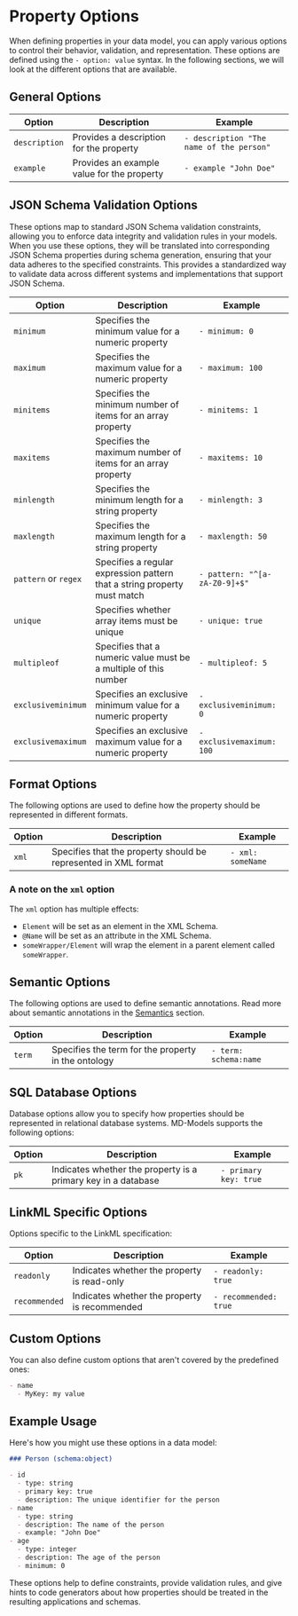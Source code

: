 # Property Options

When defining properties in your data model, you can apply various options to control their behavior, validation, and representation. These options are defined using the `- option: value` syntax. In the following sections, we will look at the different options that are available.

## General Options

| Option        | Description                                | Example                                  |
| ------------- | ------------------------------------------ | ---------------------------------------- |
| `description` | Provides a description for the property    | `- description "The name of the person"` |
| `example`     | Provides an example value for the property | `- example "John Doe"`                   |

## JSON Schema Validation Options

These options map to standard JSON Schema validation constraints, allowing you to enforce data integrity and validation rules in your models. When you use these options, they will be translated into corresponding JSON Schema properties during schema generation, ensuring that your data adheres to the specified constraints. This provides a standardized way to validate data across different systems and implementations that support JSON Schema.

| Option               | Description                                                              | Example                       |
| -------------------- | ------------------------------------------------------------------------ | ----------------------------- |
| `minimum`            | Specifies the minimum value for a numeric property                       | `- minimum: 0`                |
| `maximum`            | Specifies the maximum value for a numeric property                       | `- maximum: 100`              |
| `minitems`           | Specifies the minimum number of items for an array property              | `- minitems: 1`               |
| `maxitems`           | Specifies the maximum number of items for an array property              | `- maxitems: 10`              |
| `minlength`          | Specifies the minimum length for a string property                       | `- minlength: 3`              |
| `maxlength`          | Specifies the maximum length for a string property                       | `- maxlength: 50`             |
| `pattern` or `regex` | Specifies a regular expression pattern that a string property must match | `- pattern: "^[a-zA-Z0-9]+$"` |
| `unique`             | Specifies whether array items must be unique                             | `- unique: true`              |
| `multipleof`         | Specifies that a numeric value must be a multiple of this number         | `- multipleof: 5`             |
| `exclusiveminimum`   | Specifies an exclusive minimum value for a numeric property              | `- exclusiveminimum: 0`       |
| `exclusivemaximum`   | Specifies an exclusive maximum value for a numeric property              | `- exclusivemaximum: 100`     |

## Format Options

The following options are used to define how the property should be represented in different formats.

| Option | Description                                                     | Example           |
| ------ | --------------------------------------------------------------- | ----------------- |
| `xml`  | Specifies that the property should be represented in XML format | `- xml: someName` |

### A note on the `xml` option

The `xml` option has multiple effects:

- `Element` will be set as an element in the XML Schema.
- `@Name` will be set as an attribute in the XML Schema.
- `someWrapper/Element` will wrap the element in a parent element called `someWrapper`.

## Semantic Options

The following options are used to define semantic annotations. Read more about semantic annotations in the [Semantics](./semantics.md) section.

| Option | Description                                         | Example               |
| ------ | --------------------------------------------------- | --------------------- |
| `term` | Specifies the term for the property in the ontology | `- term: schema:name` |

## SQL Database Options

Database options allow you to specify how properties should be represented in relational database systems. MD-Models supports the following options:

| Option | Description                                                   | Example               |
| ------ | ------------------------------------------------------------- | --------------------- |
| `pk`   | Indicates whether the property is a primary key in a database | `- primary key: true` |

## LinkML Specific Options

Options specific to the LinkML specification:

| Option        | Description                                   | Example               |
| ------------- | --------------------------------------------- | --------------------- |
| `readonly`    | Indicates whether the property is read-only   | `- readonly: true`    |
| `recommended` | Indicates whether the property is recommended | `- recommended: true` |

## Custom Options

You can also define custom options that aren't covered by the predefined ones:

```markdown
- name
  - MyKey: my value
```

## Example Usage

Here's how you might use these options in a data model:

```markdown
### Person (schema:object)

- id
  - type: string
  - primary key: true
  - description: The unique identifier for the person
- name
  - type: string
  - description: The name of the person
  - example: "John Doe"
- age
  - type: integer
  - description: The age of the person
  - minimum: 0
```

These options help to define constraints, provide validation rules, and give hints to code generators about how properties should be treated in the resulting applications and schemas.
